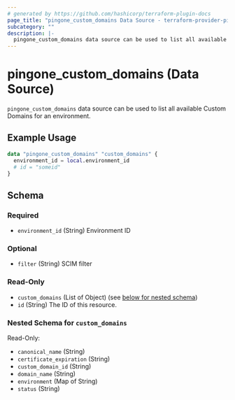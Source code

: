 ```yaml
---
# generated by https://github.com/hashicorp/terraform-plugin-docs
page_title: "pingone_custom_domains Data Source - terraform-provider-pingone"
subcategory: ""
description: |-
  pingone_custom_domains data source can be used to list all available Custom Domains for an environment.
---
```


# pingone_custom_domains (Data Source)

`pingone_custom_domains` data source can be used to list all available Custom Domains for an environment.

## Example Usage

```terraform
data "pingone_custom_domains" "custom_domains" {
  environment_id = local.environment_id
  # id = "someid"
}
```

<!-- schema generated by tfplugindocs -->
## Schema

### Required

- `environment_id` (String) Environment ID

### Optional

- `filter` (String) SCIM filter

### Read-Only

- `custom_domains` (List of Object) (see [below for nested schema](#nestedatt--custom_domains))
- `id` (String) The ID of this resource.

<a id="nestedatt--custom_domains"></a>
### Nested Schema for `custom_domains`

Read-Only:

- `canonical_name` (String)
- `certificate_expiration` (String)
- `custom_domain_id` (String)
- `domain_name` (String)
- `environment` (Map of String)
- `status` (String)



